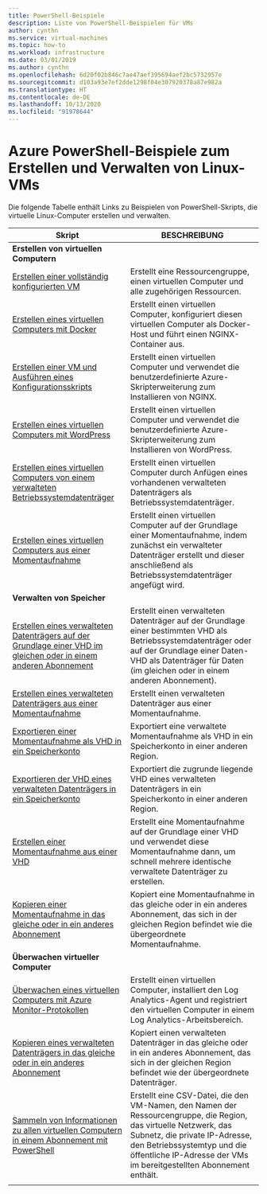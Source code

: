 ```yaml
---
title: PowerShell-Beispiele
description: Liste von PowerShell-Beispielen für VMs
author: cynthn
ms.service: virtual-machines
ms.topic: how-to
ms.workload: infrastructure
ms.date: 03/01/2019
ms.author: cynthn
ms.openlocfilehash: 6d20f02b846c7ae47aef395694aef2bc5732957e
ms.sourcegitcommit: d103a93e7ef2dde1298f04e307920378a87e982a
ms.translationtype: HT
ms.contentlocale: de-DE
ms.lasthandoff: 10/13/2020
ms.locfileid: "91978644"
---
```

# <a name="azure-vm-powershell-samples-for-creating-and-managing-linux-vms"></a>Azure PowerShell-Beispiele zum Erstellen und Verwalten von Linux-VMs

Die folgende Tabelle enthält Links zu Beispielen von PowerShell-Skripts, die virtuelle Linux-Computer erstellen und verwalten.

| Skript | BESCHREIBUNG |
|---|---|
|**Erstellen von virtuellen Computern**||
| [Erstellen einer vollständig konfigurierten VM](./../scripts/virtual-machines-linux-powershell-sample-create-vm.md?toc=%2fazure%2fvirtual-machines%2flinux%2ftoc.json) | Erstellt eine Ressourcengruppe, einen virtuellen Computer und alle zugehörigen Ressourcen.|
| [Erstellen eines virtuellen Computers mit Docker](./../scripts/virtual-machines-linux-powershell-sample-create-docker-host.md?toc=%2fazure%2fvirtual-machines%2flinux%2ftoc.json) | Erstellt einen virtuellen Computer, konfiguriert diesen virtuellen Computer als Docker-Host und führt einen NGINX-Container aus. |
| [Erstellen einer VM und Ausführen eines Konfigurationsskripts](./../scripts/virtual-machines-linux-powershell-sample-create-vm-nginx.md?toc=%2fazure%2fvirtual-machines%2flinux%2ftoc.json) | Erstellt einen virtuellen Computer und verwendet die benutzerdefinierte Azure-Skripterweiterung zum Installieren von NGINX. |
| [Erstellen eines virtuellen Computers mit WordPress](./../scripts/virtual-machines-linux-powershell-sample-create-vm-wordpress.md?toc=%2fazure%2fvirtual-machines%2flinux%2ftoc.json) | Erstellt einen virtuellen Computer und verwendet die benutzerdefinierte Azure-Skripterweiterung zum Installieren von WordPress. |
| [Erstellen eines virtuellen Computers von einem verwalteten Betriebssystemdatenträger](./../scripts/virtual-machines-powershell-sample-create-vm-from-managed-os-disks.md?toc=%2fazure%2fvirtual-machines%2flinux%2ftoc.json) | Erstellt einen virtuellen Computer durch Anfügen eines vorhandenen verwalteten Datenträgers als Betriebssystemdatenträger. |
| [Erstellen eines virtuellen Computers aus einer Momentaufnahme](./../scripts/virtual-machines-linux-powershell-sample-create-vm-from-snapshot.md?toc=%2fazure%2fvirtual-machines%2flinux%2ftoc.json) | Erstellt einen virtuellen Computer auf der Grundlage einer Momentaufnahme, indem zunächst ein verwalteter Datenträger erstellt und dieser anschließend als Betriebssystemdatenträger angefügt wird. |
|**Verwalten von Speicher**||
| [Erstellen eines verwalteten Datenträgers auf der Grundlage einer VHD im gleichen oder in einem anderen Abonnement](../scripts/virtual-machines-powershell-sample-create-managed-disk-from-vhd.md?toc=%2fazure%2fvirtual-machines%2flinux%2ftoc.json) | Erstellt einen verwalteten Datenträger auf der Grundlage einer bestimmten VHD als Betriebssystemdatenträger oder auf der Grundlage einer Daten-VHD als Datenträger für Daten (im gleichen oder in einem anderen Abonnement).  |
| [Erstellen eines verwalteten Datenträgers aus einer Momentaufnahme](../scripts/virtual-machines-powershell-sample-create-managed-disk-from-snapshot.md?toc=%2fazure%2fvirtual-machines%2flinux%2ftoc.json) | Erstellt einen verwalteten Datenträger aus einer Momentaufnahme. |
| [Exportieren einer Momentaufnahme als VHD in ein Speicherkonto](../scripts/virtual-machines-powershell-sample-copy-snapshot-to-storage-account.md?toc=%2fazure%2fvirtual-machines%2flinux%2ftoc.json) | Exportiert eine verwaltete Momentaufnahme als VHD in ein Speicherkonto in einer anderen Region. |
| [Exportieren der VHD eines verwalteten Datenträgers in ein Speicherkonto](../scripts/virtual-machines-powershell-sample-copy-managed-disks-vhd.md?toc=%2fazure%2fvirtual-machines%2flinux%2ftoc.json) | Exportiert die zugrunde liegende VHD eines verwalteten Datenträgers in ein Speicherkonto in einer anderen Region. |
| [Erstellen einer Momentaufnahme aus einer VHD](../scripts/virtual-machines-powershell-sample-create-snapshot-from-vhd.md?toc=%2fazure%2fvirtual-machines%2flinux%2ftoc.json) | Erstellt eine Momentaufnahme auf der Grundlage einer VHD und verwendet diese Momentaufnahme dann, um schnell mehrere identische verwaltete Datenträger zu erstellen.  |
| [Kopieren einer Momentaufnahme in das gleiche oder in ein anderes Abonnement](../scripts/virtual-machines-powershell-sample-copy-snapshot-to-same-or-different-subscription.md?toc=%2fazure%2fvirtual-machines%2flinux%2ftoc.json) | Kopiert eine Momentaufnahme in das gleiche oder in ein anderes Abonnement, das sich in der gleichen Region befindet wie die übergeordnete Momentaufnahme. |
|**Überwachen virtueller Computer**||
| [Überwachen eines virtuellen Computers mit Azure Monitor-Protokollen](./../scripts/virtual-machines-linux-powershell-sample-create-vm-oms.md?toc=%2fazure%2fvirtual-machines%2flinux%2ftoc.json) | Erstellt einen virtuellen Computer, installiert den Log Analytics-Agent und registriert den virtuellen Computer in einem Log Analytics-Arbeitsbereich.  |
| [Kopieren eines verwalteten Datenträgers in das gleiche oder in ein anderes Abonnement](../scripts/virtual-machines-powershell-sample-copy-managed-disks-to-same-or-different-subscription.md?toc=%252fazure%252fvirtual-machines%252flinux%252ftoc.json) | Kopiert einen verwalteten Datenträger in das gleiche oder in ein anderes Abonnement, das sich in der gleichen Region befindet wie der übergeordnete Datenträger.
| [Sammeln von Informationen zu allen virtuellen Computern in einem Abonnement mit PowerShell](../scripts/virtual-machines-powershell-sample-collect-vm-details.md?toc=%2fazure%2fvirtual-machines%2flinux%2ftoc.json) | Erstellt eine CSV-Datei, die den VM-Namen, den Namen der Ressourcengruppe, die Region, das virtuelle Netzwerk, das Subnetz, die private IP-Adresse, den Betriebssystemtyp und die öffentliche IP-Adresse der VMs im bereitgestellten Abonnement enthält.
| | |